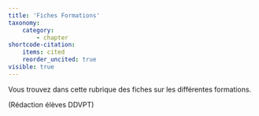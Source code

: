 ```yaml
---
title: 'Fiches Formations'
taxonomy:
    category:
        - chapter
shortcode-citation:
    items: cited
    reorder_uncited: true
visible: true
---
```


Vous trouvez dans cette rubrique des fiches sur les différentes formations. 

(Rédaction élèves DDVPT)